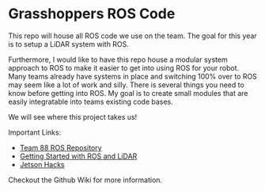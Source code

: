 # Grasshoppers ROS Code

This repo will house all ROS code we use on the team. The goal for this year is to setup a LiDAR system with ROS.

Furthermore, I would like to have this repo house a modular system approach to ROS to make it easier to get into using ROS for your robot. Many teams already have systems in place and switching 100% over to ROS may seem like a lot of work and silly. There is several things you need to know before getting into ROS. My goal is to create small modules that are easily integratable into teams existing code bases.

We will see where this project takes us!

Important Links:

* [Team 88 ROS Repository](https://github.com/frc-88/tj2_ros)
* [Getting Started with ROS and LiDAR](https://www.youtube.com/watch?v=Qrtz0a7HaQ4)
* [Jetson Hacks](https://www.youtube.com/@JetsonHacks)

Checkout the Github Wiki for more information.
